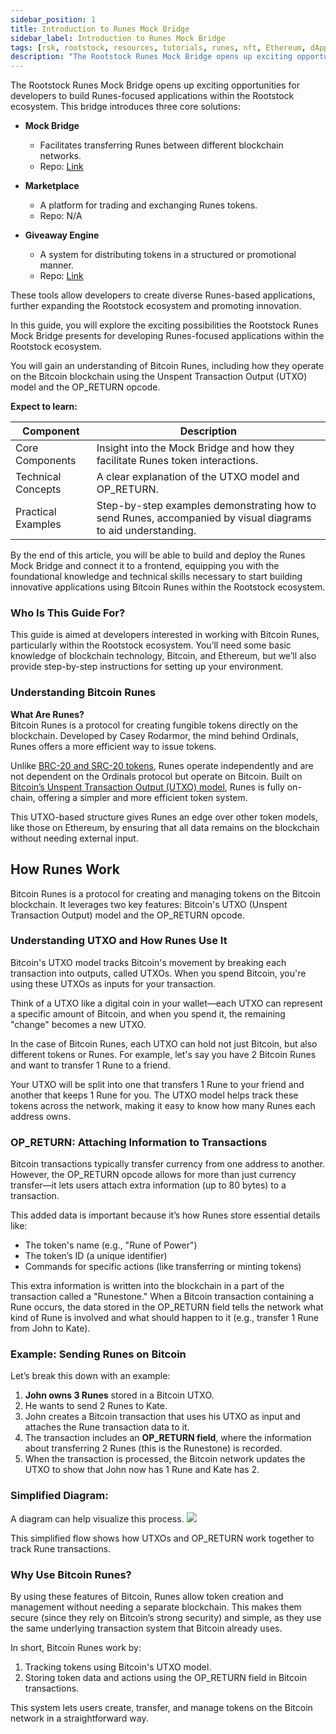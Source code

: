 ```yaml
---
sidebar_position: 1
title: Introduction to Runes Mock Bridge
sidebar_label: Introduction to Runes Mock Bridge
tags: [rsk, rootstock, resources, tutorials, runes, nft, Ethereum, dApps, smart contracts]
description: "The Rootstock Runes Mock Bridge opens up exciting opportunities for developers to build Runes-focused applications within the Rootstock ecosystem. This bridge introduces three core solutions: Mock Bridge, Marketplace, Giveaway Engine"
---
```


The Rootstock Runes Mock Bridge opens up exciting opportunities for developers to build Runes-focused applications within the Rootstock ecosystem. This bridge introduces three core solutions:

- **Mock Bridge**  
  - Facilitates transferring Runes between different blockchain networks.  
  - Repo: [Link](https://github.com/rsksmart/rsk-runes)

- **Marketplace**  
  - A platform for trading and exchanging Runes tokens.  
  - Repo: N/A

- **Giveaway Engine**  
  - A system for distributing tokens in a structured or promotional manner.  
  - Repo: [Link](https://github.com/rsksmart/airdrop-ui.git)


These tools allow developers to create diverse Runes-based applications, further expanding the Rootstock ecosystem and promoting innovation.

In this guide, you will explore the exciting possibilities the Rootstock Runes Mock Bridge presents for developing Runes-focused applications within the Rootstock ecosystem. 

You will gain an understanding of Bitcoin Runes, including how they operate on the Bitcoin blockchain using the Unspent Transaction Output (UTXO) model and the OP\_RETURN opcode.

**Expect to learn:**

| **Component**        | **Description**                                                                                              |
|----------------------|--------------------------------------------------------------------------------------------------------------|
| Core Components      | Insight into the Mock Bridge and how they facilitate Runes token interactions.                             |
| Technical Concepts    | A clear explanation of the UTXO model and OP_RETURN.                                                       |
| Practical Examples    | Step-by-step examples demonstrating how to send Runes, accompanied by visual diagrams to aid understanding. |


By the end of this article, you will be able to build and deploy the Runes Mock Bridge and connect it to a frontend, equipping you with the foundational knowledge and technical skills necessary to start building innovative applications using Bitcoin Runes within the Rootstock ecosystem.

### **Who Is This Guide For?**

This guide is aimed at developers interested in working with Bitcoin Runes, particularly within the Rootstock ecosystem. You’ll need some basic knowledge of blockchain technology, Bitcoin, and Ethereum, but we’ll also provide step-by-step instructions for setting up your environment.

### **Understanding Bitcoin Runes**

**What Are Runes?**  
Bitcoin Runes is a protocol for creating fungible tokens directly on the blockchain. Developed by Casey Rodarmor, the mind behind Ordinals, Runes offers a more efficient way to issue tokens. 

Unlike [BRC-20 and SRC-20 tokens](https://academy.binance.com/en/glossary/src-20-tokens), Runes operate independently and are not dependent on the Ordinals protocol but operate on Bitcoin. Built on [Bitcoin’s Unspent Transaction Output (UTXO) model](https://www.kraken.com/learn/what-is-bitcoin-unspent-transaction-output-utxo), Runes is fully on-chain, offering a simpler and more efficient token system.

This UTXO-based structure gives Runes an edge over other token models, like those on Ethereum, by ensuring that all data remains on the blockchain without needing external input.

## **How Runes Work**

Bitcoin Runes is a protocol for creating and managing tokens on the Bitcoin blockchain. It leverages two key features: Bitcoin's UTXO (Unspent Transaction Output) model and the OP\_RETURN opcode.

### **Understanding UTXO and How Runes Use It**

Bitcoin's UTXO model tracks Bitcoin's movement by breaking each transaction into outputs, called UTXOs. When you spend Bitcoin, you're using these UTXOs as inputs for your transaction. 

Think of a UTXO like a digital coin in your wallet—each UTXO can represent a specific amount of Bitcoin, and when you spend it, the remaining "change" becomes a new UTXO.  

In the case of Bitcoin Runes, each UTXO can hold not just Bitcoin, but also different tokens or Runes. For example, let's say you have 2 Bitcoin Runes and want to transfer 1 Rune to a friend. 

Your UTXO will be split into one that transfers 1 Rune to your friend and another that keeps 1 Rune for you. The UTXO model helps track these tokens across the network, making it easy to know how many Runes each address owns.

### **OP\_RETURN: Attaching Information to Transactions**

Bitcoin transactions typically transfer currency from one address to another. However, the OP\_RETURN opcode allows for more than just currency transfer—it lets users attach extra information (up to 80 bytes) to a transaction. 

This added data is important because it’s how Runes store essential details like:

* The token's name (e.g., "Rune of Power")  
* The token’s ID (a unique identifier)  
* Commands for specific actions (like transferring or minting tokens)

This extra information is written into the blockchain in a part of the transaction called a "Runestone." When a Bitcoin transaction containing a Rune occurs, the data stored in the OP\_RETURN field tells the network what kind of Rune is involved and what should happen to it (e.g., transfer 1 Rune from John to Kate).

### **Example: Sending Runes on Bitcoin**

Let’s break this down with an example:

1. **John owns 3 Runes** stored in a Bitcoin UTXO.  
2. He wants to send 2 Runes to Kate.  
3. John creates a Bitcoin transaction that uses his UTXO as input and attaches the Rune transaction data to it.  
4. The transaction includes an **OP\_RETURN field**, where the information about transferring 2 Runes (this is the Runestone) is recorded.  
5. When the transaction is processed, the Bitcoin network updates the UTXO to show that John now has 1 Rune and Kate has 2\. 

### **Simplified Diagram:**

A diagram can help visualize this process.
<img src="/img/resources/runes/how-runes-works.png"/>

This simplified flow shows how UTXOs and OP\_RETURN work together to track Rune transactions.

### **Why Use Bitcoin Runes?**

By using these features of Bitcoin, Runes allow token creation and management without needing a separate blockchain. This makes them secure (since they rely on Bitcoin’s strong security) and simple, as they use the same underlying transaction system that Bitcoin already uses.

In short, Bitcoin Runes work by:

1. Tracking tokens using Bitcoin's UTXO model.  
2. Storing token data and actions using the OP\_RETURN field in Bitcoin transactions.

This system lets users create, transfer, and manage tokens on the Bitcoin network in a straightforward way.

